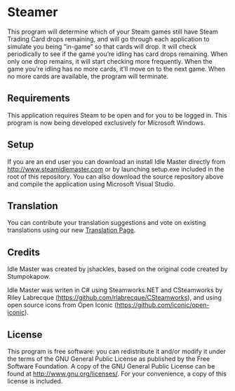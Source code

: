 Steamer
===========

This program will determine which of your Steam games still have Steam Trading Card drops remaining, and will go through each application to simulate you being “in-game” so that cards will drop.  It will check periodically to see if the game you’re idling has card drops remaining.  When only one drop remains, it will start checking more frequently.  When the game you’re idling has no more cards, it’ll move on to the next game.  When no more cards are available, the program will terminate.

Requirements
-------

This application requires Steam to be open and for you to be logged in.  This program is now being developed exclusively for Microsoft Windows.

Setup
-------

If you are an end user you can download an install Idle Master directly from http://www.steamidlemaster.com or by launching setup.exe included in the root of this repository.  You can also download the source repository above and compile the application using Microsoft Visual Studio.

Translation
-------

You can contribute your translation suggestions and vote on existing translations using our new [Translation Page](http://translate.steamidlemaster.com).

Credits
-------

Idle Master was created by jshackles, based on the original code created by Stumpokapow.

Idle Master was writen in C# using Steamworks.NET and CSteamworks by Riley Labrecque (https://github.com/rlabrecque/CSteamworks), and using open source icons from Open Iconic (https://github.com/iconic/open-iconic).

License
-------

This program is free software: you can redistribute it and/or modify it under the terms of the GNU General Public License as published by the Free Software Foundation.  A copy of the GNU General Public License can be found at http://www.gnu.org/licenses/.  For your convenience, a copy of this license is included.
